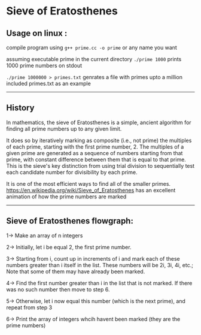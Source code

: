 
# Sieve of Eratosthenes

## Usage on linux :

  compile program using
  `g++ prime.cc -o prime` or any name you want

  assuming executable prime in the current directory
  `./prime 1000` prints 1000 prime numbers on stdout
  
  `./prime 1000000 > primes.txt` genrates a file with primes upto a million
    included primes.txt as an example

----------------------------------------
## History
In mathematics, the sieve of Eratosthenes is a simple,
ancient algorithm for finding all prime numbers up to any given limit.

It does so by iteratively marking as composite (i.e., not prime) the multiples of each prime, starting with the first prime number, 2.
The multiples of a given prime are generated as a sequence of numbers starting from that prime, with
constant difference between them that is equal to that prime. This is the sieve's key distinction from using trial division to sequentially
test each candidate number for divisibility by each prime.

It is one of the most efficient ways to find all of the smaller primes.
https://en.wikipedia.org/wiki/Sieve_of_Eratosthenes
has an excellent animation of how the prime numbers are marked

-----------------------------------------

## Sieve of Eratosthenes flowgraph:

1->  Make an array of n integers

2->  Initially, let i be equal 2, the first prime number.

3->  Starting from i, count up in increments of i and mark each of these numbers greater than i itself in the list. These numbers will be 2i, 3i, 4i, etc.;
      Note that some of them may have already been marked.

4->  Find the first number greater than i in the list that is not marked.
      If there was no such number then move to step 6.

5->  Otherwise, let i now equal this number (which is the next prime), and repeat from step 3

6-> Print the array of integers whcih havent been marked  (they are the prime numbers)
